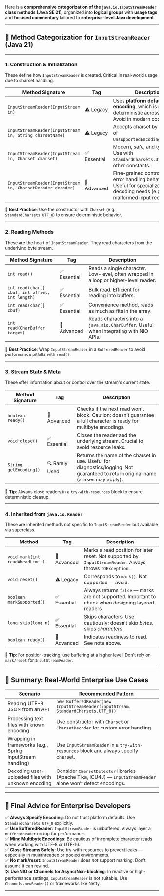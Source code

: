 Here is a **comprehensive categorization of the `java.io.InputStreamReader` class methods (Java SE 21)**, organized into **logical groups** with **usage tags** and **focused commentary** tailored to **enterprise-level Java development**.

---

## 🧩 Method Categorization for `InputStreamReader` (Java 21)

---

### **1. Construction & Initialization**

These define how `InputStreamReader` is created. Critical in real-world usage due to charset handling.

| Method Signature | Tag | Description |
|------------------|-----|-------------|
| `InputStreamReader(InputStream in)` | ⚠️ Legacy | Uses **platform default encoding**, which is non-deterministic across systems. Avoid in modern code. |
| `InputStreamReader(InputStream in, String charsetName)` | ⚠️ Legacy | Accepts charset by name. Risk of `UnsupportedEncodingException`. |
| `InputStreamReader(InputStream in, Charset charset)` | ✅ Essential | Modern, safe, and type-safe. Use with `StandardCharsets.UTF_8` or other constants. |
| `InputStreamReader(InputStream in, CharsetDecoder decoder)` | 🧠 Advanced | Fine-grained control with error handling behavior. Useful for specialized decoding needs (e.g., malformed input recovery). |

**📝 Best Practice**: Use the constructor with `Charset` (e.g., `StandardCharsets.UTF_8`) to ensure deterministic behavior.

---

### **2. Reading Methods**

These are the heart of `InputStreamReader`. They read characters from the underlying byte stream.

| Method Signature | Tag | Description |
|------------------|-----|-------------|
| `int read()` | ✅ Essential | Reads a single character. Low-level, often wrapped in a loop or higher-level reader. |
| `int read(char[] cbuf, int offset, int length)` | ✅ Essential | Bulk read. Efficient for reading into buffers. |
| `int read(char[] cbuf)` | ✅ Essential | Convenience method, reads as much as fits in the array. |
| `int read(CharBuffer target)` | 🧠 Advanced | Reads characters into a `java.nio.CharBuffer`. Useful when integrating with NIO APIs. |

**📝 Best Practice**: Wrap `InputStreamReader` in a `BufferedReader` to avoid performance pitfalls with `read()`.

---

### **3. Stream State & Meta**

These offer information about or control over the stream's current state.

| Method Signature | Tag | Description |
|------------------|-----|-------------|
| `boolean ready()` | 🧠 Advanced | Checks if the next read won't block. Caution: doesn’t guarantee a full character is ready for multibyte encodings. |
| `void close()` | ✅ Essential | Closes the reader and the underlying stream. Crucial to avoid resource leaks. |
| `String getEncoding()` | 🔍 Rarely Used | Returns the name of the charset in use. Useful for diagnostics/logging. Not guaranteed to return original name (aliases may apply). |

**📝 Tip**: Always close readers in a `try-with-resources` block to ensure deterministic cleanup.

---

### **4. Inherited from `java.io.Reader`**

These are inherited methods not specific to `InputStreamReader` but available via superclass.

| Method | Tag | Description |
|--------|-----|-------------|
| `void mark(int readAheadLimit)` | 🧠 Advanced | Marks a read position for later reset. Not supported by `InputStreamReader`. Always throws `IOException`. |
| `void reset()` | ⚠️ Legacy | Corresponds to `mark()`. Not supported — avoid. |
| `boolean markSupported()` | ✅ Essential | Always returns `false` — marks are not supported. Important to check when designing layered readers. |
| `long skip(long n)` | ✅ Essential | Skips characters. Use cautiously; doesn’t skip *bytes*, skips *characters*. |
| `boolean ready()` | 🧠 Advanced | Indicates readiness to read. See note above. |

**📝 Tip**: For position-tracking, use buffering at a higher level. Don't rely on `mark/reset` for `InputStreamReader`.

---

## 📌 Summary: Real-World Enterprise Use Cases

| Scenario | Recommended Pattern |
|----------|---------------------|
| Reading UTF-8 JSON from an API | `new BufferedReader(new InputStreamReader(inputStream, StandardCharsets.UTF_8))` |
| Processing text files with known encoding | Use constructor with `Charset` or `CharsetDecoder` for custom error handling. |
| Wrapping in frameworks (e.g., Spring InputStream handling) | Use `InputStreamReader` in a `try-with-resources` block and always specify charset. |
| Decoding user-uploaded files with unknown encoding | Consider `CharsetDetector` libraries (Apache Tika, ICU4J) — `InputStreamReader` alone won’t detect encodings. |

---

## 🎯 Final Advice for Enterprise Developers

✅ **Always Specify Encoding**: Do not trust platform defaults. Use `StandardCharsets.UTF_8` explicitly.  
✅ **Use BufferedReader**: `InputStreamReader` is unbuffered. Always layer a `BufferedReader` on top for performance.  
✅ **Mind Multibyte Encodings**: Be cautious of incomplete character reads when working with UTF-8 or UTF-16.  
✅ **Close Streams Safely**: Use try-with-resources to prevent leaks — especially in multithreaded or pooled environments.  
✅ **No mark/reset**: `InputStreamReader` does *not* support marking. Don’t assume it can rewind.  
🛠️ **Use NIO or Channels for Async/Non-blocking**: In reactive or high-performance settings, `InputStreamReader` is not suitable. Use `Channels.newReader()` or frameworks like Netty.

---

